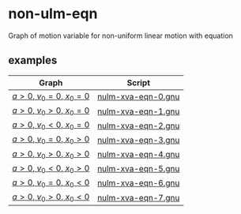 # non-ulm-eqn
Graph of motion variable for non-uniform linear motion with equation


## examples
Graph | Script
:-: | :-:
[$a > 0$, $v_0 = 0$, $x_0 = 0$](nulm-xva-eqn-0.md) | [nulm-xva-eqn-0.gnu](nulm-xva-eqn-0.gnu)
[$a > 0$, $v_0 > 0$, $x_0 = 0$](nulm-xva-eqn-1.md) | [nulm-xva-eqn-1.gnu](nulm-xva-eqn-1.gnu)
[$a > 0$, $v_0 < 0$, $x_0 = 0$](nulm-xva-eqn-2.md) | [nulm-xva-eqn-2.gnu](nulm-xva-eqn-2.gnu)
[$a > 0$, $v_0 = 0$, $x_0 > 0$](nulm-xva-eqn-3.md) | [nulm-xva-eqn-3.gnu](nulm-xva-eqn-3.gnu)
[$a > 0$, $v_0 > 0$, $x_0 > 0$](nulm-xva-eqn-4.md) | [nulm-xva-eqn-4.gnu](nulm-xva-eqn-4.gnu)
[$a > 0$, $v_0 < 0$, $x_0 > 0$](nulm-xva-eqn-5.md) | [nulm-xva-eqn-5.gnu](nulm-xva-eqn-5.gnu)
[$a > 0$, $v_0 = 0$, $x_0 < 0$](nulm-xva-eqn-6.md) | [nulm-xva-eqn-6.gnu](nulm-xva-eqn-6.gnu)
[$a > 0$, $v_0 > 0$, $x_0 < 0$](nulm-xva-eqn-7.md) | [nulm-xva-eqn-7.gnu](nulm-xva-eqn-7.gnu)